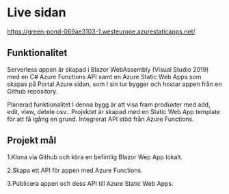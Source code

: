 # Live sidan
https://green-pond-069ae3103-1.westeurope.azurestaticapps.net/

## Funktionalitet

Serverless appen är skapad i Blazor WebAssembly (Visual Studio 2019) med en C# Azure Functions API samt en Azure Static Web Apps som skapas på Portal.Azure sidan, som I sin tur bygger och hostar appen från en Github repository.  

Planerad funktionalitet I denna bygg är att visa fram produkter med add, edit, view, detele osv.. Projektet är skapad med en Static Web App template för att få igång en grund. Integrerat API stöd från Azure Functions. 

## Projekt mål

1.Klona via Github och köra en befintlig Blazor Wep App lokalt.

2.Skapa ett API för appen med Azure Functions.

3.Publicera appen och dess API till Azure Static Web Apps. 
